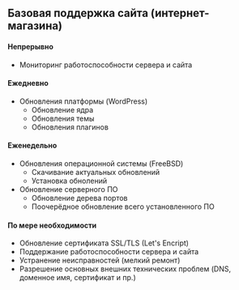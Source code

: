 ## Базовая поддержка сайта (интернет-магазина)

#### Непрерывно
- Мониторинг работоспособности сервера и сайта

#### Ежедневно
- Обновления платформы (WordPress)
  - Обновление ядра
  - Обновления темы
  - Обновления плагинов


#### Еженедельно
- Обновления операционной системы (FreeBSD)
  - Скачивание актуальных обновлений
  - Установка обнолений
- Обновление серверного ПО
  - Обновление дерева портов
  - Поочерёдное обновление всего установленного ПО

#### По мере необходимости
- Обновление сертификата SSL/TLS (Let's Encript)
- Поддержание работоспособности сервера и сайта
- Устранение неисправностей (мелкий ремонт)
- Разрешение основных внешних технических проблем (DNS, доменное имя, сертификат и пр.)

